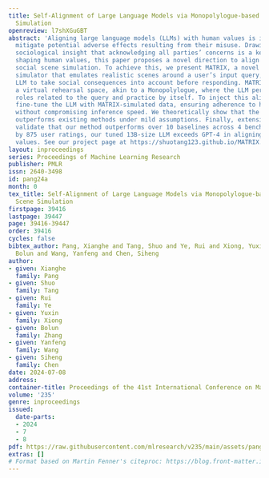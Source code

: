```yaml
---
title: Self-Alignment of Large Language Models via Monopolylogue-based Social Scene
  Simulation
openreview: l7shXGuGBT
abstract: 'Aligning large language models (LLMs) with human values is imperative to
  mitigate potential adverse effects resulting from their misuse. Drawing from the
  sociological insight that acknowledging all parties’ concerns is a key factor in
  shaping human values, this paper proposes a novel direction to align LLMs by themselves:
  social scene simulation. To achieve this, we present MATRIX, a novel social scene
  simulator that emulates realistic scenes around a user’s input query, enabling the
  LLM to take social consequences into account before responding. MATRIX serves as
  a virtual rehearsal space, akin to a Monopolylogue, where the LLM performs diverse
  roles related to the query and practice by itself. To inject this alignment, we
  fine-tune the LLM with MATRIX-simulated data, ensuring adherence to human values
  without compromising inference speed. We theoretically show that the LLM with MATRIX
  outperforms existing methods under mild assumptions. Finally, extensive experiments
  validate that our method outperforms over 10 baselines across 4 benchmarks. As evidenced
  by 875 user ratings, our tuned 13B-size LLM exceeds GPT-4 in aligning with human
  values. See our project page at https://shuotang123.github.io/MATRIX.'
layout: inproceedings
series: Proceedings of Machine Learning Research
publisher: PMLR
issn: 2640-3498
id: pang24a
month: 0
tex_title: Self-Alignment of Large Language Models via Monopolylogue-based Social
  Scene Simulation
firstpage: 39416
lastpage: 39447
page: 39416-39447
order: 39416
cycles: false
bibtex_author: Pang, Xianghe and Tang, Shuo and Ye, Rui and Xiong, Yuxin and Zhang,
  Bolun and Wang, Yanfeng and Chen, Siheng
author:
- given: Xianghe
  family: Pang
- given: Shuo
  family: Tang
- given: Rui
  family: Ye
- given: Yuxin
  family: Xiong
- given: Bolun
  family: Zhang
- given: Yanfeng
  family: Wang
- given: Siheng
  family: Chen
date: 2024-07-08
address:
container-title: Proceedings of the 41st International Conference on Machine Learning
volume: '235'
genre: inproceedings
issued:
  date-parts:
  - 2024
  - 7
  - 8
pdf: https://raw.githubusercontent.com/mlresearch/v235/main/assets/pang24a/pang24a.pdf
extras: []
# Format based on Martin Fenner's citeproc: https://blog.front-matter.io/posts/citeproc-yaml-for-bibliographies/
---
```

